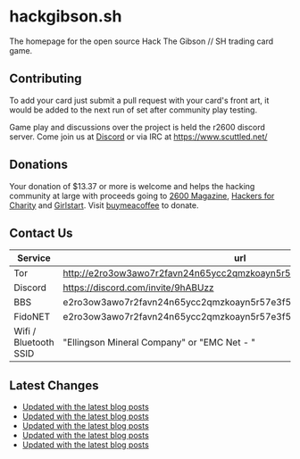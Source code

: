 # hackgibson.sh
The homepage for the open source Hack The Gibson // SH trading card game.


## Contributing

To add your card just submit a pull request with your card's front art, it would be added to the next run of set after community play testing.

Game play and discussions over the project is held the r2600 discord server. Come join us at [Discord](https://discord.com/invite/9hABUzz) or via IRC at https://www.scuttled.net/


## Donations

Your donation of $13.37 or more is welcome and helps the hacking community at large with proceeds going to [2600 Magazine](https://2600.com/), [Hackers for Charity](https://hackersforcharity.org) and [Girlstart](https://girlstart.org).  Visit [buymeacoffee](https://www.buymeacoffee.com/hackgibson.sh) to donate.


## Contact Us

Service | url
-|-
Tor | http://e2ro3ow3awo7r2favn24n65ycc2qmzkoayn5r57e3f56nvjwdcgg32ad.onion
Discord | https://discord.com/invite/9hABUzz
BBS | e2ro3ow3awo7r2favn24n65ycc2qmzkoayn5r57e3f56nvjwdcgg32ad.onion:23
FidoNET | e2ro3ow3awo7r2favn24n65ycc2qmzkoayn5r57e3f56nvjwdcgg32ad.onion:24554
Wifi / Bluetooth SSID | "Ellingson Mineral Company" or "EMC Net - <fidonet address>"

## Latest Changes
<!-- BLOG-POST-LIST:START -->
- [Updated with the latest blog posts](https://github.com/DFW2600/hackgibson.sh/commit/b1ab9a24e52e9956f84bbc4e4a9936f9b1a8ad04)
- [Updated with the latest blog posts](https://github.com/DFW2600/hackgibson.sh/commit/b5c97308333bb23847b0a16b1834d43a49b36ac9)
- [Updated with the latest blog posts](https://github.com/DFW2600/hackgibson.sh/commit/ab26e279ef35d0c7cdfa3e94fe01ba81bd9f8795)
- [Updated with the latest blog posts](https://github.com/DFW2600/hackgibson.sh/commit/5273be46c645aaca90fe2397a925277a86fdc16d)
- [Updated with the latest blog posts](https://github.com/DFW2600/hackgibson.sh/commit/20caf35bf41649cd8ad1005ab6e5586886833e68)
<!-- BLOG-POST-LIST:END -->
